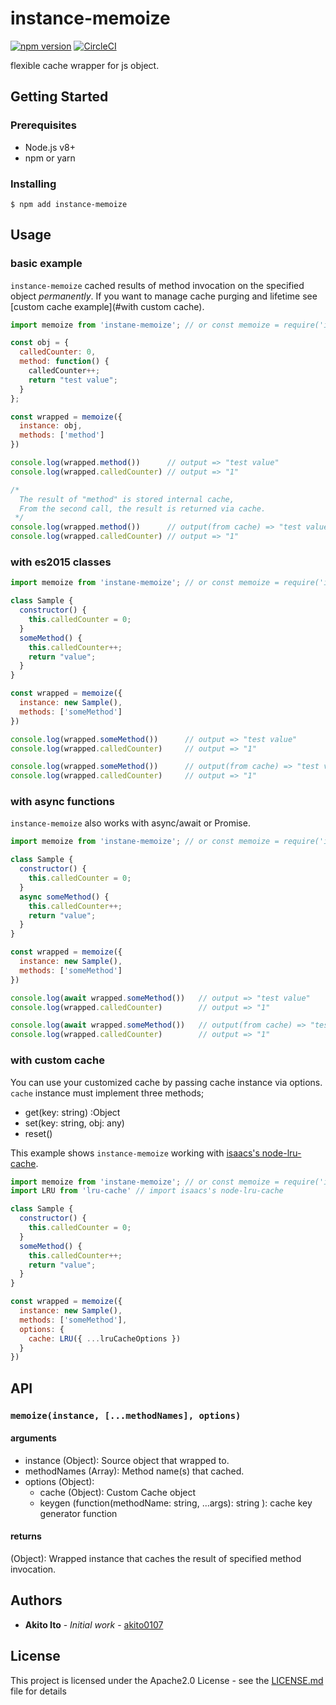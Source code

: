 # instance-memoize

[![npm version](https://badge.fury.io/js/instance-memoize.svg)](https://badge.fury.io/js/instance-memoize)
[![CircleCI](https://circleci.com/gh/akito0107/instance-memoize.svg?style=svg)](https://circleci.com/gh/akito0107/instance-memoize)

flexible cache wrapper for js object.

## Getting Started

### Prerequisites
- Node.js v8+
- npm or yarn

### Installing

```
$ npm add instance-memoize
```

## Usage

### basic example
`instance-memoize` cached results of method invocation on the specified object *permanently*.
If you want to manage cache purging and lifetime see [custom cache example](#with custom cache).

```js
import memoize from 'instane-memoize'; // or const memoize = require('instance-memoize') for commonjs modules

const obj = {
  calledCounter: 0,
  method: function() {
    calledCounter++;
    return "test value";
  }
};

const wrapped = memoize({
  instance: obj,
  methods: ['method']
})

console.log(wrapped.method())      // output => "test value"
console.log(wrapped.calledCounter) // output => "1"

/*
  The result of "method" is stored internal cache,
  From the second call, the result is returned via cache.
 */
console.log(wrapped.method())      // output(from cache) => "test value"  
console.log(wrapped.calledCounter) // output => "1"
```

### with es2015 classes
```js
import memoize from 'instane-memoize'; // or const memoize = require('instance-memoize') for commonjs modules

class Sample {
  constructor() {
    this.calledCounter = 0;
  }
  someMethod() {
    this.calledCounter++;
    return "value";
  }
}

const wrapped = memoize({
  instance: new Sample(),
  methods: ['someMethod']
})

console.log(wrapped.someMethod())      // output => "test value"
console.log(wrapped.calledCounter)     // output => "1"

console.log(wrapped.someMethod())      // output(from cache) => "test value"  
console.log(wrapped.calledCounter)     // output => "1"
```

### with async functions
`instance-memoize` also works with async/await or Promise. 

```js
import memoize from 'instane-memoize'; // or const memoize = require('instance-memoize') for commonjs modules

class Sample {
  constructor() {
    this.calledCounter = 0;
  }
  async someMethod() {
    this.calledCounter++;
    return "value";
  }
}

const wrapped = memoize({
  instance: new Sample(),
  methods: ['someMethod']
})

console.log(await wrapped.someMethod())   // output => "test value"
console.log(wrapped.calledCounter)        // output => "1"

console.log(await wrapped.someMethod())   // output(from cache) => "test value"  
console.log(wrapped.calledCounter)        // output => "1"
```

### with custom cache
You can use your customized cache by passing cache instance via options.
`cache` instance must implement three methods;
- get(key: string) :Object
- set(key: string, obj: any)
- reset()

This example shows `instance-memoize` working with [isaacs's node-lru-cache](https://github.com/isaacs/node-lru-cache).
```js
import memoize from 'instane-memoize'; // or const memoize = require('instance-memoize') for commonjs modules
import LRU from 'lru-cache' // import isaacs's node-lru-cache

class Sample {
  constructor() {
    this.calledCounter = 0;
  }
  someMethod() {
    this.calledCounter++;
    return "value";
  }
}

const wrapped = memoize({
  instance: new Sample(),
  methods: ['someMethod'],
  options: {
    cache: LRU({ ...lruCacheOptions })
  }
})
```

## API

### `memoize(instance, [...methodNames], options)`
#### arguments
- instance (Object): Source object that wrapped to.
- methodNames (Array<string>): Method name(s) that cached.
- options (Object):
    - cache (Object): Custom Cache object
    - keygen (function(methodName: string, ...args): string ): cache key generator function

#### returns
(Object): Wrapped instance that caches the result of specified method invocation.

## Authors
* **Akito Ito** - *Initial work* - [akito0107](https://github.com/akito0107)

## License

This project is licensed under the Apache2.0 License - see the [LICENSE.md](LICENSE.md) file for details

